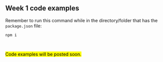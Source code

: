 ## Week 1 code examples

Remember to run this command while in the directory/folder that has the `package.json` file:

```
npm i
```

<br>

<mark>Code examples will be posted soon.</mark>

<br>
